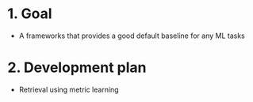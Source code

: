 # 1. Goal
- A frameworks that provides a good default baseline for any ML tasks

# 2. Development plan
- Retrieval using metric learning
